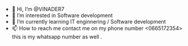 - 👋 Hi, I’m @VINADER7
- 👀 I’m interested in Software development
- 🌱 I’m currently learning IT enginnering / Software development
- 📫 How to reach me contact me on my phone number <0665172354> this is my whatsapp number as well .

<!---
VINADER7/VINADER7 is a ✨ special ✨ repository because its `README.md` (this file) appears on your GitHub profile.
You can click the Preview link to take a look at your changes.
--->
